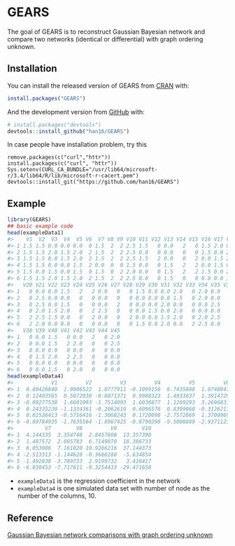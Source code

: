 
<!-- README.md is generated from README.Rmd. Please edit that file -->

# GEARS

<!-- badges: start -->

<!-- badges: end -->

The goal of GEARS is to reconstruct Gaussian Bayesian network and
compare two networks (identical or differential) with graph ordering
unknown.

## Installation

You can install the released version of GEARS from
[CRAN](https://CRAN.R-project.org) with:

``` r
install.packages("GEARS")
```

And the development version from [GitHub](https://github.com/) with:

``` r
# install.packages("devtools")
devtools::install_github("han16/GEARS")
```

In case people have installation problem, try this

    remove.packages(c("curl","httr"))
    install.packages(c("curl", "httr"))
    Sys.setenv(CURL_CA_BUNDLE="/usr/lib64/microsoft-r/3.4/lib64/R/lib/microsoft-r-cacert.pem")
    devtools::install_git("https://github.com/han16/GEARS")

## Example

``` r
library(GEARS)
## basic example code
head(exampleData1)
#>    V1  V2  V3  V4  V5 V6  V7 V8 V9 V10 V11 V12 V13 V14 V15 V16 V17 V18 V19
#> 1 1.5 1.5 0.0 0.0 0.0  0 1.5  2  2 2.5 1.5   0 0.0   2   0 1.5 2.0 0.0   2
#> 2 1.5 1.5 2.0 1.5 2.0  2 1.5  2  2 2.5 0.0   0 0.0   0   0 1.5 0.0 2.0   2
#> 3 1.5 1.5 0.0 1.5 2.0  2 1.5  2  2 2.5 1.5   2 0.0   0   2 0.0 1.5 2.0   2
#> 4 1.5 1.5 0.0 0.0 1.5  2 0.0  0  0 1.5 0.0   0 1.5   2   2 0.0 1.5 0.0   0
#> 5 1.5 0.0 1.5 0.0 1.5  0 1.5  0  2 2.0 0.0   0 1.5   2   2 1.5 0.0 2.0   0
#> 6 1.5 1.5 2.0 1.5 2.0  2 1.5  2  2 2.5 0.0   0 1.5   0   0 0.0 0.0 1.5   0
#>   V20 V21 V22 V23 V24 V25 V26 V27 V28 V29 V30 V31 V32 V33 V34 V35 V36 V37
#> 1   0 0.0 0.0 1.5   2   2 0.0   0   0 1.5 0.0 0.0 2.0   0 2.0 0.0   0   0
#> 2   0 2.5 0.0 0.0   0   0 0.0   0   0 0.0 0.0 0.0 1.5   0 2.0 0.0   0   0
#> 3   0 2.5 0.0 1.5   0   0 0.0   2   0 0.0 0.0 2.0 0.0   0 0.0 2.5   0   0
#> 4   0 2.0 1.5 2.0   0   2 2.5   0   0 0.0 1.5 0.0 2.0   0 0.0 0.0   0   0
#> 5   2 2.5 1.5 0.0   0   2 0.0   0   2 0.0 0.0 1.5 2.0   0 2.0 2.5   0   0
#> 6   2 2.0 0.0 0.0   0   0 0.0   0   0 1.5 0.0 2.0 0.0   2 2.5 0.0   0   0
#>   V38 V39 V40 V41 V42 V43 V44 V45
#> 1   0 0.0 1.5   0 0.0   2   0 2.0
#> 2   0 0.0 1.5   2 2.0   0   0 2.5
#> 3   0 0.0 0.0   0 0.0   0   0 0.0
#> 4   0 1.5 2.0   2 2.5   0   0 0.0
#> 5   0 0.0 0.0   0 0.0   0   0 0.0
#> 6   0 0.0 1.5   0 2.0   0   0 0.0
head(exampleData4)
#>            V1         V2         V3         V4         V5         V6
#> 1  0.80426840  1.9006522  1.0777911 -0.1099156  6.7435888  1.0748047
#> 2  0.12403565  0.5072030 -0.6071371  0.9988323  1.4933037  1.3914729
#> 3 -0.09277538  1.6601093 -1.7514093  1.6036877  1.1269293  3.2696831
#> 4  0.24335230 -1.1334361 -0.2062619  0.6096576  0.8399068 -0.3126217
#> 5  0.02536413 -0.5756416 -1.3068243  0.1720098 -2.7572069  1.3700969
#> 6 -0.89784935 -1.7635564 -1.8967425 -0.8790398 -9.5008889 -2.9371123
#>          V7        V8         V9        V10
#> 1  4.144335  3.354748  2.8457608  13.357390
#> 2  1.487572  2.005783  6.7149070  18.386733
#> 3  6.053086  7.161020 10.9266216  37.144373
#> 4 -2.513313 -1.144628 -0.3666188  -5.634854
#> 5 -1.492838 -3.789733  2.9199732   3.416417
#> 6 -6.030453 -7.717611 -9.3254433 -29.471658
```

  - `exampleData1` is the regression coefficient in the network
  - `exampleData4` is one simulated data set with number of node as the
    number of the columns, 10.

## Reference

[Gaussian Bayesian network comparisons with graph ordering
unknown](https://www.sciencedirect.com/science/article/abs/pii/S0167947320302474)
